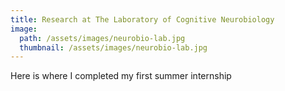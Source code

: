 ```yaml
---
title: Research at The Laboratory of Cognitive Neurobiology
image:
  path: /assets/images/neurobio-lab.jpg
  thumbnail: /assets/images/neurobio-lab.jpg
---
```

Here is where I completed my first summer internship
